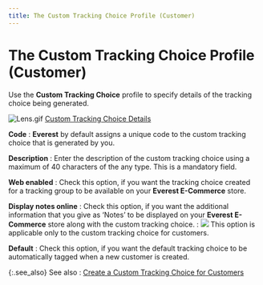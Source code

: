 ```yaml
---
title: The Custom Tracking Choice Profile (Customer)
---
```


# The Custom Tracking Choice Profile (Customer)


Use the **Custom Tracking Choice**  profile to specify details of the tracking choice being generated.


![Lens.gif]({{site.ct_baseurl}}/img/lens.gif) [Custom  Tracking Choice Details]({{site.ct_baseurl}}/customer-tracking/custom_tracking_choice_details_1.html)


**Code**
: **Everest**  by default assigns a unique code to the custom tracking choice that is  generated by you.


**Description**
: Enter the description of the custom tracking choice  using a maximum of 40 characters of the any type. This is a mandatory  field.


**Web enabled**
: Check this option, if you want the tracking choice  created for a tracking group to be available on your **Everest 
 E-Commerce** store.


**Display notes online**
: Check this option, if you want the additional information  that you give as ‘Notes’ to be displayed on your **Everest 
 E-Commerce** store along with the custom tracking choice.
: ![]({{site.ct_baseurl}}/img/note.gif) This option is applicable only to  the custom tracking choice for customers.


**Default**
: Check this option, if you want the default tracking  choice to be automatically tagged when a new customer is created.


{:.see_also}
See also
: [Create  a Custom Tracking Choice for Customers]({{site.ct_baseurl}}/customer-tracking/create_a_custom_tracking_choice_for_customers.html)
